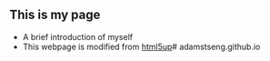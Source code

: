 
## This is my page

- A brief introduction of myself
- This webpage is modified from [html5up](https://html5up.net/)#   a d a m s t s e n g . g i t h u b . i o  
 